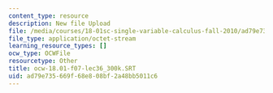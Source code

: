 ```yaml
---
content_type: resource
description: New file Upload
file: /media/courses/18-01sc-single-variable-calculus-fall-2010/ad79e735669f68e808bf2a48bb5011c6_ocw-18.01-f07-lec36_300k.SRT
file_type: application/octet-stream
learning_resource_types: []
ocw_type: OCWFile
resourcetype: Other
title: ocw-18.01-f07-lec36_300k.SRT
uid: ad79e735-669f-68e8-08bf-2a48bb5011c6
---
```

